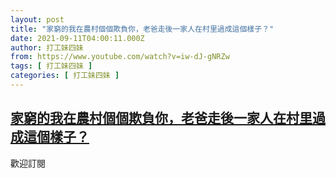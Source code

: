 ```yaml
---
layout: post
title: "家窮的我在農村個個欺負你，老爸走後一家人在村里過成這個樣子？"
date: 2021-09-11T04:00:11.000Z
author: 打工妹四妹
from: https://www.youtube.com/watch?v=iw-dJ-gNRZw
tags: [ 打工妹四妹 ]
categories: [ 打工妹四妹 ]
---
```

<!--1631332811000-->
[家窮的我在農村個個欺負你，老爸走後一家人在村里過成這個樣子？](https://www.youtube.com/watch?v=iw-dJ-gNRZw)
------

<div>
歡迎訂閱
</div>
